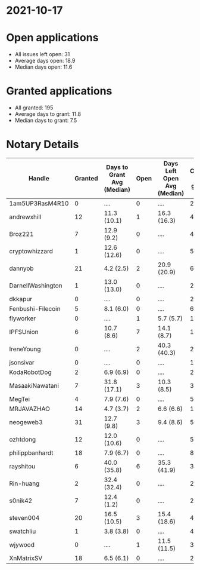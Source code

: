 2021-10-17
==========

# Open applications

- All issues left open: 31
- Average days open: 18.9
- Median days open: 11.6

# Granted applications

- All granted: 195
- Average days to grant: 11.8
- Median days to grant: 7.5

# Notary Details

| Handle            |   Granted | Days to Grant Avg (Median)   |   Open | Days Left Open Avg (Median)   |   Closed (no grant) |
|-------------------|-----------|------------------------------|--------|-------------------------------|---------------------|
| 1am5UP3RasM4R10   |         0 | ....                         |      0 | ....                          |                   2 |
| andrewxhill       |        12 | 11.3  (10.1)                 |      1 | 16.3  (16.3)                  |                  44 |
| Broz221           |         7 | 12.9  (9.2)                  |      0 | ....                          |                  48 |
| cryptowhizzard    |         1 | 12.6  (12.6)                 |      0 | ....                          |                   5 |
| dannyob           |        21 | 4.2  (2.5)                   |      2 | 20.9  (20.9)                  |                  69 |
| DarnellWashington |         1 | 13.0  (13.0)                 |      0 | ....                          |                   2 |
| dkkapur           |         0 | ....                         |      0 | ....                          |                   2 |
| Fenbushi-Filecoin |         5 | 8.1  (6.0)                   |      0 | ....                          |                  67 |
| flyworker         |         0 | ....                         |      1 | 5.7  (5.7)                    |                   1 |
| IPFSUnion         |         6 | 10.7  (8.6)                  |      7 | 14.1  (8.7)                   |                  11 |
| IreneYoung        |         0 | ....                         |      2 | 40.3  (40.3)                  |                   2 |
| jsonsivar         |         0 | ....                         |      0 | ....                          |                  13 |
| KodaRobotDog      |         2 | 6.9  (6.9)                   |      0 | ....                          |                   2 |
| MasaakiNawatani   |         7 | 31.8  (17.1)                 |      3 | 10.3  (8.5)                   |                  36 |
| MegTei            |         4 | 7.9  (7.6)                   |      0 | ....                          |                   5 |
| MRJAVAZHAO        |        14 | 4.7  (3.7)                   |      2 | 6.6  (6.6)                    |                  17 |
| neogeweb3         |        31 | 12.7  (9.8)                  |      3 | 9.4  (8.6)                    |                  55 |
| ozhtdong          |        12 | 12.0  (10.6)                 |      0 | ....                          |                  55 |
| philippbanhardt   |        18 | 7.9  (6.7)                   |      0 | ....                          |                  82 |
| rayshitou         |         6 | 40.0  (35.8)                 |      6 | 35.3  (41.9)                  |                  31 |
| Rin-huang         |         2 | 32.4  (32.4)                 |      0 | ....                          |                   2 |
| s0nik42           |         7 | 12.4  (1.2)                  |      0 | ....                          |                  24 |
| steven004         |        20 | 16.5  (10.5)                 |      3 | 15.4  (18.6)                  |                  47 |
| swatchliu         |         1 | 3.8  (3.8)                   |      0 | ....                          |                   4 |
| wjywood           |         0 | ....                         |      1 | 11.5  (11.5)                  |                   3 |
| XnMatrixSV        |        18 | 6.5  (6.1)                   |      0 | ....                          |                  28 |
